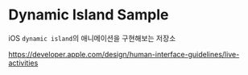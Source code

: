 # Dynamic Island Sample

iOS `dynamic island`의 애니메이션을 구현해보는 저장소

https://developer.apple.com/design/human-interface-guidelines/live-activities

